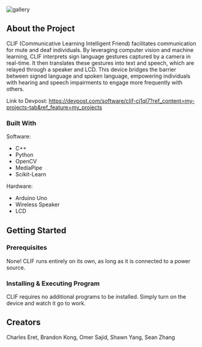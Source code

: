 ![gallery](https://github.com/SeanZhang425/Project-CLIF/assets/146991529/ea4025aa-5a04-42f1-a317-0346de043bb2)

## About the Project

CLIF (Communicative Learning Intelligent Friend) facilitates communication for mute and deaf individuals. By leveraging computer vision and machine learning, CLIF interprets sign language gestures captured by a camera in real-time. It then translates these gestures into text and speech, which are relayed through a speaker and LCD. This device bridges the barrier between signed language and spoken language, empowering individuals with hearing and speech impairments to engage more frequently with others.

Link to Devpost: https://devpost.com/software/clif-cj1ql7?ref_content=my-projects-tab&ref_feature=my_projects

### Built With

Software:
* C++
* Python
* OpenCV
* MediaPipe
* Scikit-Learn

Hardware:
* Arduino Uno
* Wireless Speaker
* LCD

## Getting Started

### Prerequisites

None! CLIF runs entirely on its own, as long as it is connected to a power source.

### Installing & Executing Program

CLIF requires no additional programs to be installed. Simply turn on the device and watch it go to work.

## Creators

Charles Eret, Brandon Kong, Omer Sajid, Shawn Yang, Sean Zhang
